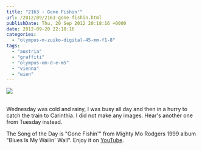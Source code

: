 ```yaml
---
title: "2163 - Gone Fishin'"
url: /2012/09/2163-gone-fishin.html
publishDate: Thu, 20 Sep 2012 20:18:16 +0000
date: 2012-09-20 22:18:16
categories: 
  - "olympus-m-zuiko-digital-45-mm-f1-8"
tags: 
  - "austria"
  - "graffiti"
  - "olympus-om-d-e-m5"
  - "vienna"
  - "wien"
---
```

<div class="container">
<div class="center"><a target="_blank" href="https://d25zfm9zpd7gm5.cloudfront.net/1200x1200/2012/20120918_171214_lr.jpg"><img src="https://d25zfm9zpd7gm5.cloudfront.net/0600x0600/2012/20120918_171214_lr.jpg" /></a></div>
</div>
<br />

Wednesday was cold and rainy, I was busy all day and then in a hurry to catch the train to Carinthia. I did not make any images. Hear's another one from Tuesday instead.

 The Song of the Day is "Gone Fishin'" from Mighty Mo Rodgers 1999 album "Blues Is My Wailin' Wall". Enjoy it on <a href="http://www.youtube.com/watch?v=xDFAbstNzNs" target="_blank">YouTube</a>.
